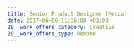 ```yaml
---
title: Senior Product Designer (Mecca)
date: 2017-06-06 11:36:00 +03:00
20__work_offers_category: Creative
20__work_offers_type: Remote
---
```


